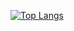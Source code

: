 [![Top Langs](https://github-readme-stats.vercel.app/api/top-langs/?username=MasatakaItoh&theme=onedark)](https://github.com/anuraghazra/github-readme-stats)
